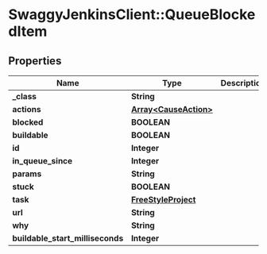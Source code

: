 # SwaggyJenkinsClient::QueueBlockedItem

## Properties
Name | Type | Description | Notes
------------ | ------------- | ------------- | -------------
**_class** | **String** |  | [optional] 
**actions** | [**Array&lt;CauseAction&gt;**](CauseAction.md) |  | [optional] 
**blocked** | **BOOLEAN** |  | [optional] 
**buildable** | **BOOLEAN** |  | [optional] 
**id** | **Integer** |  | [optional] 
**in_queue_since** | **Integer** |  | [optional] 
**params** | **String** |  | [optional] 
**stuck** | **BOOLEAN** |  | [optional] 
**task** | [**FreeStyleProject**](FreeStyleProject.md) |  | [optional] 
**url** | **String** |  | [optional] 
**why** | **String** |  | [optional] 
**buildable_start_milliseconds** | **Integer** |  | [optional] 



